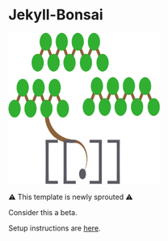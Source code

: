 # Jekyll-Bonsai

<img src="https://github.com/manunamz/jekyll-bonsai/blob/main/assets/img/bonsai-light.svg" width="300" height="300"/>

⚠️ This template is newly sprouted ⚠️

Consider this a beta.

Setup instructions are [here](https://jekyll-bonsai.netlify.app/post/0b9db15818/).
